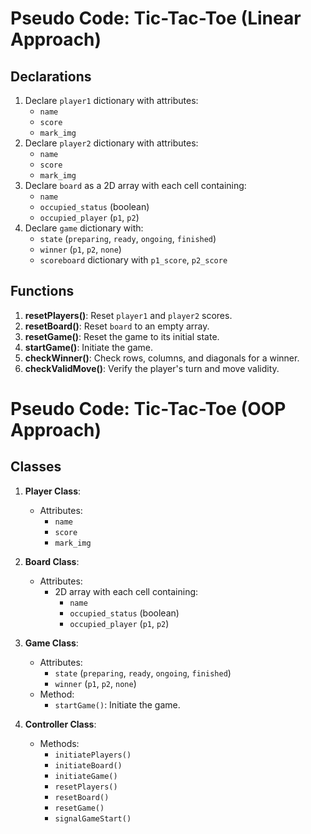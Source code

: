 # Pseudo Code: Tic-Tac-Toe (Linear Approach)

## Declarations
1. Declare `player1` dictionary with attributes: 
   - `name`
   - `score`
   - `mark_img`
2. Declare `player2` dictionary with attributes: 
   - `name`
   - `score`
   - `mark_img`
3. Declare `board` as a 2D array with each cell containing:
   - `name`
   - `occupied_status` (boolean)
   - `occupied_player` (`p1`, `p2`)
4. Declare `game` dictionary with:
   - `state` (`preparing`, `ready`, `ongoing`, `finished`)
   - `winner` (`p1`, `p2`, `none`)
   - `scoreboard` dictionary with `p1_score`, `p2_score`

## Functions
1. **resetPlayers()**: Reset `player1` and `player2` scores.
2. **resetBoard()**: Reset `board` to an empty array.
3. **resetGame()**: Reset the game to its initial state.
4. **startGame()**: Initiate the game.
5. **checkWinner()**: Check rows, columns, and diagonals for a winner.
6. **checkValidMove()**: Verify the player's turn and move validity.

# Pseudo Code: Tic-Tac-Toe (OOP Approach)

## Classes
1. **Player Class**:
   - Attributes:
     - `name`
     - `score`
     - `mark_img`

2. **Board Class**:
   - Attributes:
     - 2D array with each cell containing:
       - `name`
       - `occupied_status` (boolean)
       - `occupied_player` (`p1`, `p2`)

3. **Game Class**:
   - Attributes:
     - `state` (`preparing`, `ready`, `ongoing`, `finished`)
     - `winner` (`p1`, `p2`, `none`)
   - Method:
     - `startGame()`: Initiate the game.

4. **Controller Class**:
   - Methods:
     - `initiatePlayers()`
     - `initiateBoard()`
     - `initiateGame()`
     - `resetPlayers()`
     - `resetBoard()`
     - `resetGame()`
     - `signalGameStart()`
